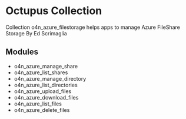 # Octupus Collection

Collection o4n_azure_filestorage helps apps to manage Azure FileShare Storage
By Ed Scrimaglia

## Modules

- o4n_azure_manage_share
- o4n_azure_list_shares
- o4n_azure_manage_directory
- o4n_azure_list_directories
- o4n_azure_upload_files
- o4n_azure_download_files
- o4n_azure_list_files
- o4n_azure_delete_files
